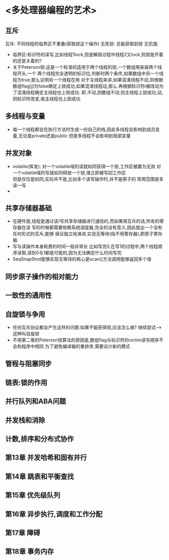 # <多处理器编程的艺术>
## 互斥
互斥:      不同线程的临界区不重叠(获取锁这个操作)
无死锁:    总能获取到锁
无饥饿:    
- 临界区:标识符的读写,比如线程1lock,但是解锁过程中线程2又lock,则锁是开着的还是关着的?
- 关于Peterson锁:这是一个标准的适用于两个线程的锁,一个数组用来装两个线程开头,一个
两个线程完全透明的标识位,判断时两个条件,如果数组中另一个线程为true,那么证明另一个线程在用
对于主线程来讲,如果混淆线程不动,则根据数组flag[j]为false确定上锁成功,如果混淆线程动,那么
再根据标识符i被改动为了混淆线程确定主线程也上锁成功.
即,不动,则数组不动,则主线程上锁成功,动,则标识符改变,收主线程也上锁成功


## 多线程与变量
- 每一个线程都会在执行方法时生成一份自己的栈,因此多线程会影响到成员变量,无论是private还是public
    但是多线程不会影响到局部变量


## 并发对象
- volatile(挥发): 对一个volatile域的读就如同获得一个锁,工作区被置为无效
  对一个volatile域的写就如同释放一个锁,值立即被写回工作区   
  但是仅仅是如同,实际并不是,比如多个读写操作时,并不是原子的
  常用范围是多读一写
- 

## 共享存储器基础
- 在硬件层,线程是通过读/写共享存储器进行通信的,而如果用互斥的话,所有的寄存器在读
写的时候都需要依赖系统调度器,完全的没有意义,因此提出一个没有任何形式的互斥,能够
保证独立地演进,实现无等待(指不用寄存器),即原子寄存器.
- 写与读操作本身耗费的时间一般非常长
    比如写完0,在写1的过程中,两个线程顺序读取,读到0与1都是可能的,因为无法确定什么时间写完
- SeqSnapShot能够实现无等待的核心是scan()方法调用能够返回多个值

## 同步原子操作的相对能力
## 一致性的通用性
## 自旋锁与争用
- 任何互斥协议都会产生这样的问题:如果不能获得锁,应该怎么做?
    继续尝试-->这种叫自旋锁
- 不用第二章的Peterson锁算法的原因是,数组flag与标识符的victim读写顺序不会和程序中相同
为了避免编译器的重排序,需要设计新的模式

    
## 管程与阻塞同步

## 链表:锁的作用

## 并行队列和ABA问题

## 并发栈和消除

## 计数,排序和分布式协作

## 第13章 并发哈希和固有并行

## 第14章 跳表和平衡查找

## 第15章 优先级队列

## 第16章 异步执行,调度和工作分配

## 第17章 障碍

## 第18章 事务内存



